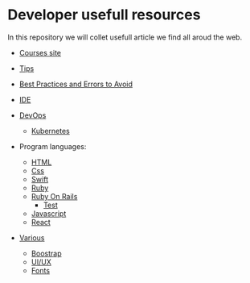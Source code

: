 # Developer usefull resources

 In this repository we will collet usefull article we find all aroud the web.

- [Courses site](courses/links.md)
- [Tips](tips/links.md)
- [Best Practices and Errors to Avoid](best_practices/links.md)
- [IDE](ide/links.md)
- [DevOps](dev_ops/links.md)
  - [Kubernetes](dev_ops/kubernetes/links.md)

- Program languages:
  - [HTML](program_languages/html/links.md)
  - [Css](program_languages/css/links.md)
  - [Swift](program_languages/swift/links.md)
  - [Ruby](program_languages/ruby/links.md)
  - [Ruby On Rails](program_languages/ruby_on_rails/links.md)
    - [Test](program_languages/ruby_on_rails/test/links.md)
  - [Javascript](program_languages/javascript/links.md)
  - [React](program_languages/react/links.md)

- [Various](various/links.md)
   - [Boostrap](various/links.md#boostrap)
   - [UI/UX](various/links.md#UI/UX)
   - [Fonts](various/links.md#fonts)
